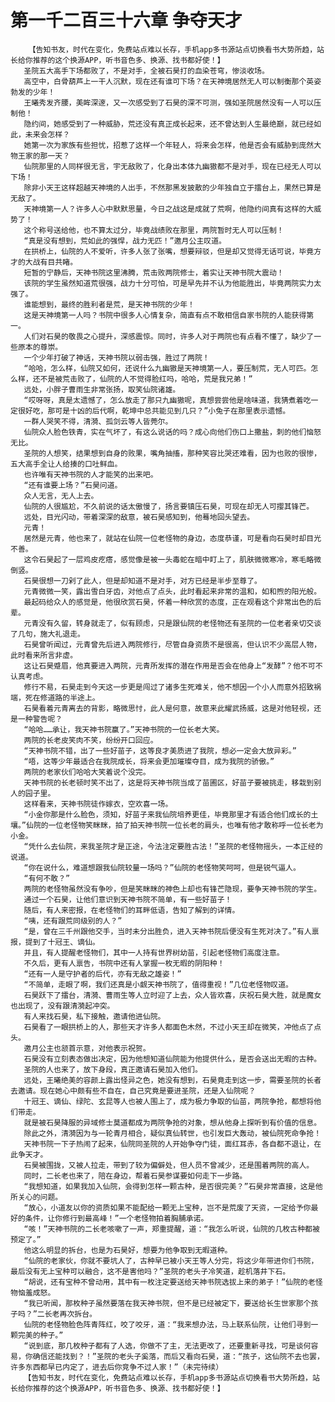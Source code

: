 # 第一千二百三十六章 争夺天才
        【告知书友，时代在变化，免费站点难以长存，手机app多书源站点切换看书大势所趋，站长给你推荐的这个换源APP，听书音色多、换源、找书都好使！】
       圣院五大高手下场都败了，不是对手，全被石昊打的血染苍穹，惨淡收场。
       高空中，白骨葫芦上一干人沉默，现在还有谁可下场？在天神境居然无人可以制衡那个英姿勃发的少年！
       王曦秀发齐腰，美眸深邃，又一次感受到了石昊的深不可测，强如圣院居然没有一人可以压制他！
       隐约间，她感受到了一种威胁，荒还没有真正成长起来，还不曾达到人生最绝巅，就已经如此，未来会怎样？
       她第一次为家族有些担忧，招惹了这样一个年轻人，将来会怎样，他是否会有威胁到庞然大物王家的那一天？
       仙院那里的人同样很无言，宇无敌败了，化身出本体九幽獓都不是对手，现在已经无人可以下场！
       除非小天王这样超越天神境的人出手，不然那黑发披散的少年独自立于擂台上，果然已算是无敌了。
       天神境第一人？许多人心中默默思量，今日之战这是成就了荒啊，他隐约间真有这样的大威势了！
       这个称号送给他，也不算太过分，毕竟战绩败在那里，两院暂时无人可以压制！
       “真是没有想到，荒如此的强悍，战力无匹！”邀月公主叹道。
       在拱桥上，仙院的人不爱听，许多人张了张嘴，想要辩驳，但是却又觉得无话可说，毕竟方才的大战有目共睹。
       短暂的宁静后，天神书院这里沸腾，荒击败两院修士，着实让天神书院大震动！
       该院的学生虽然知道荒很强，战力十分可怕，可是早先并不认为他能胜出，毕竟两院实力太强了。
       谁能想到，最终的胜利者是荒，是天神书院的少年！
       这是天神境第一人吗？书院中很多人心情复杂，简直有点不敢相信自家书院的人能获得第一。
       人们对石昊的敬畏之心提升，深感震惊。同时，许多人对于两院也有点看不懂了，缺少了一些原本的尊崇。
       一个少年打破了神话，天神书院以弱击强，胜过了两院！
       “哈哈，怎么样，仙院又如何，还说什么九幽獓是天神境第一人，要压制荒，无人可匹。怎么样，还不是被荒击败了，仙院的人不觉得脸红吗，哈哈，荒是我兄弟！”
       远处，小胖子曹雨生非常张扬，取笑仙院诸雄。
       “哎呀呀，真是太遗憾了，怎么放走了那只九幽獓呢，真想尝尝他是啥味道，我猜煮着吃一定很好吃，那可是十凶的后代啊，乾坤中总共能见到几只？”小兔子在那里表示遗憾。
       一群人哭笑不得，清漪、孤剑云等人皆莞尔。
       仙院众人脸色铁青，实在气坏了，有这么说话的吗？成心向他们伤口上撒盐，刺的他们恼怒无比。
       圣院的人想笑，结果想到自身的败果，嘴角抽搐，那种笑容比哭还难看，因为也败的很惨，五大高手全让人给揍的口吐鲜血。
       也许唯有天神书院的人才能笑的出来吧。
       “还有谁要上场？”石昊问道。
       众人无言，无人上去。
       仙院的人很尴尬，不久前说的话太傲慢了，扬言要镇压石昊，可现在却无人可撄其锋芒。
       远处，目光闪动，带着深深的敌意，被石昊感知到，他蓦地回头望去。
       元青！
       居然是元青，他也来了，就站在仙院一位老怪物的身边，态度恭谨，可是看向石昊时却目光不善。
       这令石昊起了一层鸡皮疙瘩，感觉像是被一头毒蛇在暗中盯上了，肌肤微微寒冷，寒毛略微倒竖。
       石昊很想一刀剁了此人，但是却知道不是对手，对方已经是半步至尊了。
       元青微微一笑，露出雪白牙齿，对他点了点头，此时看起来非常的温和，如和煦的阳光般。
       最起码给众人的感觉是，他很欣赏石昊，怀着一种欣赏的态度，正在观看这个非常出色的后辈。
       元青没有久留，转身就走了，似有顾虑，只是跟仙院的老怪物还有圣院的一位老者亲切交谈了几句，施大礼退走。
       石昊曾听闻过，元青曾先后进入两院修行，尽管自身资质不是很高，但认识不少高层人物，此时看来所言非虚。
       这让石昊蹙眉，他真要进入两院，元青所发挥的潜在作用是否会在他身上“发酵”？他不可不认真考虑。
       修行不易，石昊走到今天这一步更是闯过了诸多生死难关，他不想因一个小人而意外招致祸端，死在修道路的半途上。
       石昊看着元青离去的背影，略微思忖，此人是何意，故意来此耀武扬威，这是对他轻视，还是一种警告呢？
       “哈哈……承让，我天神书院赢了。”天神书院的一位长老大笑。
       两院的长老皮笑肉不笑，纷纷开口回应。
       “天神书院不错，出了一些好苗子，这等良才美质进了我院，想必一定会大放异彩。”
       “唔，这等少年最适合在我院成长，将来会更加璀璨夺目，成为我院的骄傲。”
       两院的老家伙们哈哈大笑着说个没完。
       天神书院的长老顿时笑不出了，这是将天神书院当成了苗圃区，好苗子要被挑走，移栽到别人的园子里。
       这样看来，天神书院徒作嫁衣，空欢喜一场。
       “小金你那是什么脸色，须知，好苗子来我仙院培养更佳，毕竟那里才有适合他们成长的土壤。”仙院的一位老怪物笑眯眯，拍了拍天神书院一位长老的肩头，也唯有他才敢称呼一位长老为小金。
       “凭什么去仙院，来我圣院才是正途，今法注定要胜古法！”圣院的老怪物摇头，一本正经的说道。
       “你在说什么，难道想跟我仙院较量一场吗？”仙院的老怪物笑呵呵，但是锐气逼人。
       “有何不敢？”
       两院的老怪物虽然没有争吵，但是笑眯眯的神色上却也有锋芒隐现，要争天神书院的学生。
       通过一个石昊，让他们意识到天神书院不简单，有一些好苗子！
       随后，有人来密报，在老怪物们的耳畔低语，告知了解到的详情。
       “咦，还有跟荒同级别的人？”
       “是，曾在三千州跟他交手，当时未分出胜负，进入天神书院后便没有生死对决了。”有人禀报，提到了十冠王、谪仙。
       并且，有人提醒老怪物们，其中一人持有世界树幼苗，引起老怪物们高度注意。
       不久后，更有人禀告，书院中还有人掌握一枚无暇的阴阳种！
       “还有一人是守护者的后代，亦有无敌之雄姿！”
       “不简单，走眼了啊，我们还真是小觑天神书院了，值得重视！”几位老怪物叹道。
       石昊跃下了擂台，清漪、曹雨生等人立时迎了上去，众人皆欢喜，庆祝石昊大胜，就是魔女也出现了，没有跟清漪起冲突。
       有人来找石昊，私下接触，邀请他进仙院。
       石昊看了一眼拱桥上的人，那些天才许多人都面色木然，不过小天王却在微笑，冲他点了点头。
       邀月公主也颔首示意，对他表示祝贺。
       石昊没有立刻表态做出决定，因为他想知道仙院能为他提供什么，是否会送出无暇的古种。
       圣院的人也来了，放下身段，真正邀请石昊加入他们。
       远处，王曦绝美的容颜上露出怪异之色，她没有想到，石昊竟走到这一步，需要圣院的长者去邀请。现在她心中颇有些不自在，自己究竟是要进圣院，还是入仙院呢？
       十冠王、谪仙、绿陀、玄昆等人也被人围上了，成为极力争取的仙苗，两院争抢，都想将他们带走。
       就是被石昊降服的异域修士莫道都成为两院争抢的对象，想从他身上探听到有价值的信息。
       除此之外，清漪因为与一轮青月相合，疑似真仙转世，也引发巨大轰动，被仙院死命争抢！
       天神书院一下子热闹了起来，仙院同圣院的人开始争夺门徒，面红耳赤，各自都不退让，在此争天才。
       石昊被围拢，又被人拉走，带到了较为偏僻处，但人员不曾减少，还是围着两院的高人。
       同时，二长老也来了，陪在身边，帮着石昊参谋要如何走下一步路。
       “我想知道，如果我加入仙院，会得到怎样一颗古种，是否很完美？”石昊非常直接，这是他所关心的问题。
       “放心，小道友以你的资质如果不能配给一颗无上宝种，岂不是荒废了天资，一定给予你最好的条件，让你修行到最高峰！”一个老怪物拍着胸脯承诺。
       “咳！”天神书院的二长老咳嗽了一声，郑重提醒，道：“我怎么听说，仙院的几枚古种都被预定了。”
       他这么明显的拆台，也是为石昊好，想要为他争取到无暇道种。
       “仙院的老家伙，你就不要坑人了，古种早已被小天王等人分完，将这少年带进你们书院，最后没有无上宝种可以融合，这不是害他吗？”圣院的老头子冷笑道，趁机落井下石。
       “胡说，还有宝种不曾动用，其中有一枚注定要送给天神书院选拔上来的弟子！”仙院的老怪物恼羞成怒。
       “我已听闻，那枚种子虽然要落在我天神书院，但不是已经被定下，要送给长生世家那个孩子吗？”二长老再次拆台。
       仙院的老怪物脸色阵青阵红，咬了咬牙，道：“我来想办法，马上联系仙院，让他们寻到一颗完美的种子。”
       “说到底，那几枚种子都有了人选，你做不了主，无法更改了，还要重新寻找，可是谈何容易，你确信还能找到？！”圣院的老头子奚落，而后又看向石昊，道：“孩子，这仙院不去也罢，许多东西都早已内定了，进去后你竞争不过人家！”（未完待续）
       【告知书友，时代在变化，免费站点难以长存，手机app多书源站点切换看书大势所趋，站长给你推荐的这个换源APP，听书音色多、换源、找书都好使！】